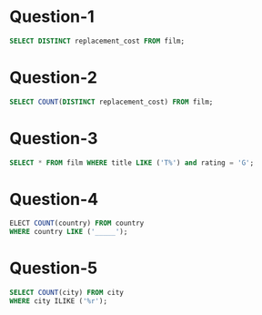 # Question-1
```SQL
SELECT DISTINCT replacement_cost FROM film;
```
# Question-2
```SQL
SELECT COUNT(DISTINCT replacement_cost) FROM film;
```
# Question-3
```SQL
SELECT * FROM film WHERE title LIKE ('T%') and rating = 'G';
```
# Question-4
```SQL
ELECT COUNT(country) FROM country
WHERE country LIKE ('_____');
```
# Question-5
```SQL
SELECT COUNT(city) FROM city
WHERE city ILIKE ('%r');
```